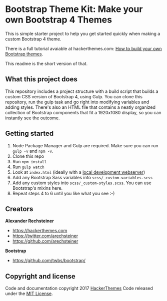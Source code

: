 # Bootstrap Theme Kit: Make your own Bootstrap 4 Themes

This is simple starter project to help you get started quickly when making a custom Bootstrap 4 theme.

There is a full tutorial avaiable at hackerthemes.com: [How to build your own Bootstrap themes](https://hackerthemes.com/bootstrap-theme-kit).

This readme is the short version of that.

## What this project does

This repository includes a project structure with a build script that builds a custom CSS version of Bootstrap 4, using Gulp. You can
clone this repository, run the gulp task and go right into modifying variables and adding styles. There's also an HTML file that contains
a neatly organized collection of Bootstrap components that fit a 1920x1080 display, so you can instantly see the outcome.

## Getting started

1. Node Package Manager and Gulp are required. Make sure you can run `gulp -v` and `npm -v`. 
2. Clone this repo
3. Run `npm install`
4. Run `gulp watch`
4. Look at `index.html` (ideally with a [local development webserver](https://askubuntu.com/questions/377389/how-to-easily-start-a-webserver-in-any-folder))
5. Add any Bootstrap Sass variables into `scss/_custom-variables.scss`
6. Add any custom styles into `scss/_custom-styles.scss`. You can use Bootstrap's mixins here.
7. Repeat steps 4 to 6 until you like what you see :-)

## Creators

**Alexander Rechsteiner**

- <https://hackerthemes.com>
- <https://twitter.com/arechsteiner>
- <https://github.com/arechsteiner>

**Bootstrap**

- <https://github.com/twbs/bootstrap/>

## Copyright and license

Code and documentation copyright 2017 [HackerThemes](https://hacekrthemes.com) Code released under the [MIT License](https://opensource.org/licenses/MIT).
